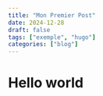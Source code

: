 ```yaml
---
title: "Mon Premier Post"
date: 2024-12-28
draft: false
tags: ["exemple", "hugo"]
categories: ["blog"]
---
```



# Hello world